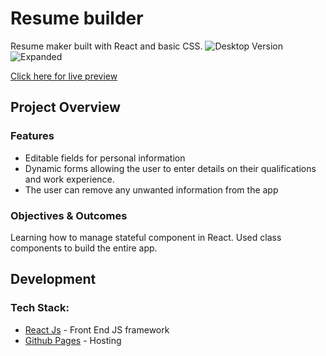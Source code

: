 
# Resume builder
Resume maker built with React and basic CSS. 
![Desktop Version](https://i.imgur.com/SbC46Pr.jpg)
![Expanded]( https://i.imgur.com/gVqwNdE.jpg)

  [Click here for live preview](https://ljvazquez.github.io/cv-project/)

## Project Overview

### [](https://github.com/LJVazquez/shopping-cart#features)Features

- Editable fields for personal information
- Dynamic forms allowing the user to enter details on their qualifications and work experience.
-   The user can remove any unwanted information from the app

### Objectives & Outcomes
Learning how to manage stateful component in React. Used class components to build the entire app.

## [](https://github.com/LJVazquez/shopping-cart#development)Development

### Tech Stack:

-   [React Js](https://reactjs.org/)  - Front End JS framework
-   [Github Pages](https://pages.github.com/)  - Hosting
